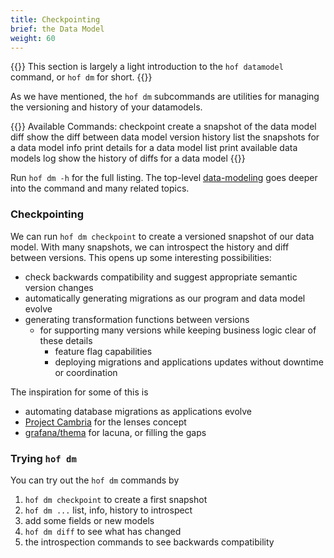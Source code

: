 ```yaml
---
title: Checkpointing
brief: the Data Model
weight: 60
---
```


{{<lead>}}
This section is largely a light introduction to the `hof datamodel` command, or `hof dm` for short.
{{</lead>}}

As we have mentioned, the `hof dm` subcommands are utilities for managing the versioning and history of your datamodels.

{{<codeInner lang="sh">}}
Available Commands:
  checkpoint  create a snapshot of the data model
  diff        show the diff between data model version
  history     list the snapshots for a data model
  info        print details for a data model
  list        print available data models
  log         show the history of diffs for a data model
{{</codeInner>}}

Run `hof dm -h` for the full listing.
The top-level [data-modeling](/data-modeling) goes deeper into
the command and many related topics.

### Checkpointing

We can run `hof dm checkpoint` to create
a versioned snapshot of our data model.
With many snapshots, we can introspect
the history and diff between versions.
This opens up some interesting possibilities:

- check backwards compatibility and suggest appropriate semantic version changes
- automatically generating migrations as our program and data model evolve
- generating transformation functions between versions
    - for supporting many versions while keeping business logic clear of these details
		- feature flag capabilities
		- deploying migrations and applications updates without downtime or coordination

The inspiration for some of this is

- automating database migrations as applications evolve
- [Project Cambria](https://www.inkandswitch.com/cambria/) for the lenses concept
- [grafana/thema](https://github.com/grafana/thema) for lacuna, or filling the gaps


### Trying `hof dm`

You can try out the `hof dm` commands by

1. `hof dm checkpoint` to create a first snapshot
2. `hof dm ...` list, info, history to introspect
3. add some fields or new models
4. `hof dm diff` to see what has changed
5. the introspection commands to see backwards compatibility


